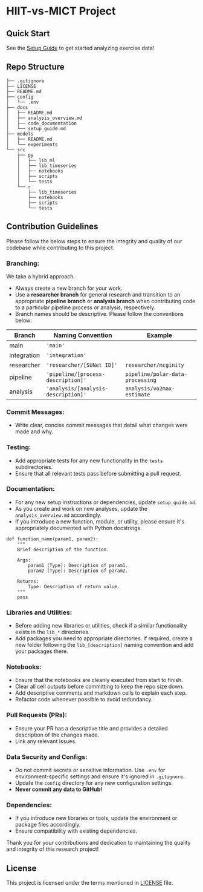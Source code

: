 # HIIT-vs-MICT Project

## Quick Start
See the [Setup Guide](docs/setup_guide.md) to get started analyzing exercise data!

## Repo Structure
```
├── .gitignore
├── LICENSE
├── README.md
├── config
│   └── .env
├── docs
│   ├── README.md
│   ├── analysis_overview.md
│   ├── code_documentation
│   └── setup_guide.md
├── models
│   ├── README.md
│   └── experiments
└── src
    ├── py
    │   ├── lib_ml
    │   ├── lib_timeseries
    │   ├── notebooks
    │   ├── scripts
    │   └── tests
    └── r
        ├── lib_timeseries
        ├── notebooks
        ├── scripts
        └── tests
```
## Contribution Guidelines
Please follow the below steps to ensure the integrity and quality of our codebase while contributing to this project.

### Branching:
We take a hybrid approach.
<!-- - Always create a new branch for your work. Branch name should reflect the feature or bugfix you're working on. -->
- Always create a new branch for your work.
- Use a **researcher branch** for general research and transition to an appropriate **pipeline branch** or **analysis branch** when contributing code to a particular pipeline process or analysis, respectively.
- Branch names should be descriptive. Please follow the conventions below:

| Branch      | Naming Convention                 | Example                            |
|-------------|-----------------------------------|----------------------------------|
| main        | `'main'`                            |                                  |
| integration | `'integration'`                     |                                  |
| researcher  | `'researcher/[SUNet ID]'`           | `researcher/mcginity`            |
| pipeline    | `'pipeline/[process-description]'`  | `pipeline/polar-data-processing` |
| analysis    | `'analysis/[analysis-description]'` | `analysis/vo2max-estimate`       |


### Commit Messages:
- Write clear, concise commit messages that detail what changes were made and why.

### Testing:
- Add appropriate tests for any new functionality in the `tests` subdirectories.
- Ensure that all relevant tests pass before submitting a pull request.

### Documentation:
- For any new setup instructions or dependencies, update `setup_guide.md`.
- As you create and work on new analyses, update the `analysis_overview.md` accordingly.
- If you introduce a new function, module, or utility, please ensure it's appropriately documented with Python docstrings.
```
def function_name(param1, param2):
    """
    Brief description of the function.

    Args:
        param1 (Type): Description of param1.
        param2 (Type): Description of param2.

    Returns:
        Type: Description of return value.
    """
    pass
```

### Libraries and Utilities:
- Before adding new libraries or utilities, check if a similar functionality exists in the `lib_*` directories.
- Add packages you need to appropriate directories. If required, create a new folder following the `lib_[description]` naming convention and add your packages there.


### Notebooks:
- Ensure that the notebooks are cleanly executed from start to finish.
- Clear all cell outputs before committing to keep the repo size down.
- Add descriptive comments and markdown cells to explain each step.
- Refactor code whenever possible to avoid redundancy.

### Pull Requests (PRs):
- Ensure your PR has a descriptive title and provides a detailed description of the changes made.
- Link any relevant issues.
<!-- - Request code review from at least one other team member. -->
<!-- - Ensure all CI checks pass (if any are set up). -->

### Data Security and Configs:
- Do not commit secrets or sensitive information. Use `.env` for environment-specific settings and ensure it's ignored in `.gitignore`.
- Update the `config` directory for any new configuration settings.
- **Never commit any data to GitHub!**

### Dependencies:
- If you introduce new libraries or tools, update the environment or package files accordingly.
- Ensure compatibility with existing dependencies.

Thank you for your contributions and dedication to maintaining the quality and integrity of this research project! 

## License
This project is licensed under the terms mentioned in [LICENSE](LICENSE) file.

